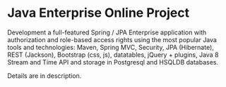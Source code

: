 Java Enterprise Online Project 
===============================
Development a full-featured Spring / JPA Enterprise application with authorization and role-based access rights using the most popular Java tools and technologies: Maven, Spring MVC, Security, JPA (Hibernate), REST (Jackson), Bootstrap (css, js), datatables, jQuery + plugins, Java 8 Stream and Time API and storage in Postgresql and HSQLDB databases.

Details are in description.
